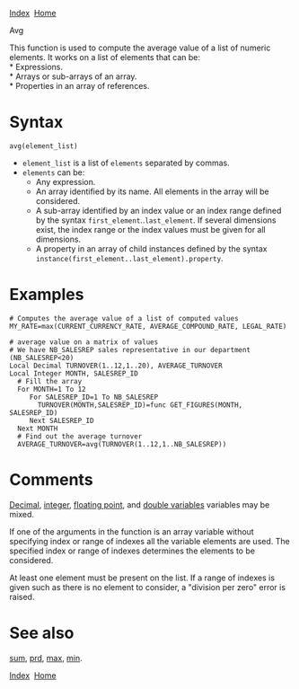 [Index](index.html)  [Home](getting-started_home.html)

Avg

This function is used to compute the average value of a list of numeric elements. It works on a list of elements that can be:  
\* Expressions.  
\* Arrays or sub-arrays of an array.  
\* Properties in an array of references.

# Syntax

```
avg(element_list)
```

* `element_list` is a list of `elements` separated by commas.
* `elements` can be:
  + Any expression.
  + An array identified by its name. All elements in the array will be considered.
  + A sub-array identified by an index value or an index range defined by the syntax `first_element`..`last_element`. If several dimensions exist, the index range or the index values must be given for all dimensions.
  + A property in an array of child instances defined by the syntax `instance(first_element..last_element).property`.

# Examples

```
# Computes the average value of a list of computed values
MY_RATE=max(CURRENT_CURRENCY_RATE, AVERAGE_COMPOUND_RATE, LEGAL_RATE)

# average value on a matrix of values
# We have NB_SALESREP sales representative in our department (NB_SALESREP<20)
Local Decimal TURNOVER(1..12,1..20), AVERAGE_TURNOVER
Local Integer MONTH, SALESREP_ID
  # Fill the array
  For MONTH=1 To 12
     For SALESREP_ID=1 To NB_SALESREP
       TURNOVER(MONTH,SALESREP_ID)=func GET_FIGURES(MONTH, SALESREP_ID)
     Next SALESREP_ID
  Next MONTH
  # Find out the average turnover
  AVERAGE_TURNOVER=avg(TURNOVER(1..12,1..NB_SALESREP))
```

# Comments

[Decimal](4gl_decimal.html), [integer](4gl_integer.html), [floating point](4gl_float.html), and [double variables](4gl_double.html) variables may be mixed.

If one of the arguments in the function is an array variable without specifying index or range of indexes all the variable elements are used. The specified index or range of indexes determines the elements to be considered.

At least one element must be present on the list. If a range of indexes is given such as there is no element to consider, a "division per zero" error is raised.

# See also

[sum](4gl_sum.html), [prd](4gl_prd.html), [max](4gl_max.html), [min](4gl_min.html).

  

[Index](index.html)  [Home](getting-started_home.html)